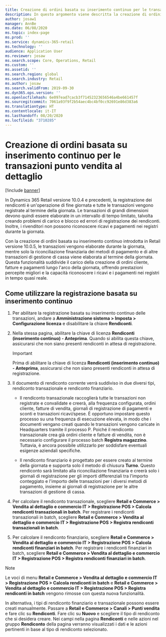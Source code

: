 ```yaml
---
title: Creazione di ordini basata su inserimento continuo per le transazioni punto vendita al dettaglio
description: In questo argomento viene descritta la creazione di ordini basata su inserimento continuo per le transazioni punto vendita in Microsoft Dynamics 365 Commerce.
author: josaw1
manager: AnnBe
ms.date: 06/08/2020
ms.topic: index-page
ms.prod: ''
ms.service: dynamics-365-retail
ms.technology: ''
audience: Application User
ms.reviewer: josaw
ms.search.scope: Core, Operations, Retail
ms.custom: ''
ms.assetid: ''
ms.search.region: global
ms.search.industry: Retail
ms.author: josaw
ms.search.validFrom: 2019-09-30
ms.dyn365.ops.version: ''
ms.openlocfilehash: 6e097ead7cacb3f71452323656546a4be661457f
ms.sourcegitcommit: 7061a93f9f2b54aec4bc4bf0cc92691e86d383a6
ms.translationtype: HT
ms.contentlocale: it-IT
ms.lasthandoff: 08/20/2020
ms.locfileid: "3710285"
---
```

# <a name="trickle-feed-based-order-creation-for-retail-store-transactions"></a>Creazione di ordini basata su inserimento continuo per le transazioni punto vendita al dettaglio

[!include [banner](includes/banner.md)]

In Dynamics 365 Retail versione 10.0.4 e precedenti, la registrazione dei rendiconti è un'operazione di fine giornata e tutte le transazioni vengono registrate al termine della giornata. Le transazioni di grandi dimensioni devono quindi essere elaborate in un intervallo di tempo limitato, talvolta creando problemi di carico e blocco ed errori di registrazione dei rendiconti. Inoltre, i rivenditori non possono riconoscere ricavi e pagamenti nei registri durante la giornata.

Con la creazione di ordini basata su inserimento continuo introdotta in Retail versione 10.0.5, le transazioni vengono elaborate durante la giornata, mentre solo la riconciliazione finanziaria dei metodi di pagamento e di altre transazioni di gestione di cassa viene elaborata al termine della giornata. Questa funzionalità suddivide il carico della creazione di ordini cliente, fatture e pagamenti lungo l'arco della giornata, offrendo prestazioni percepite migliori e la capacità riconoscere i ricavi e i pagamenti nei registri in tempo quasi reale. 


## <a name="how-to-use-trickle-feed-based-posting"></a>Come utilizzare la registrazione basata su inserimento continuo
  
1. Per abilitare la registrazione basata su inserimento continuo delle transazioni, andare a **Amministrazione sistema > Imposta > Configurazione licenza** e disabilitare la chiave **Rendiconti**.

2. Nella stessa pagina, abilitare la chiave di licenza **Rendiconti (inserimento continuo) - Anteprima**. Quando si abilita questa chiave, assicurarsi che non siano presenti rendiconti in attesa di registrazione. 

    > [!Important]
    > Prima di abilitare la chiave di licenza **Rendiconti (inserimento continuo) - Anteprima**, assicurarsi che non siano presenti rendiconti in attesa di registrazione.

3. Il documento di rendiconto corrente verrà suddiviso in due diversi tipi, rendiconto transazionale e rendiconto finanziario.

      - Il rendiconto transazionale raccoglierà tutte le transazioni non registrate e convalidate e creerà, alla frequenza configurata, ordini cliente, fatture di vendita, giornali di registrazione di pagamenti e sconti e transazioni ricavi/spese. È opportuno impostare questo processo su una frequenza di esecuzione elevata, in modo che i documenti vengano creati quando le transazioni vengono caricate in Headquarters tramite il processo P. Poiché il rendiconto transazionale crea già ordini cliente e fatture di vendita, non è necessario configurare il processo batch **Registra magazzino**. Tuttavia, è ancora possibile utilizzarlo per soddisfare eventuali esigenze aziendali specifiche.  
      
     - Il rendiconto finanziario è progettato per essere creato al termine della giornata e supporta solo il metodo di chiusura **Turno**. Questo rendiconto sarà limitato alla riconciliazione finanziaria e creerà solo i giornali di registrazione per gli importi differenziali tra l'importo conteggiato e l'importo delle transazioni per i diversi metodi di pagamento, insieme ai giornali di registrazione per le altre transazioni di gestione di cassa.   

4. Per calcolare il rendiconto transazionale, scegliere **Retail e Commerce > Vendita al dettaglio e commercio IT > Registrazione POS > Calcola rendiconti transazionali in batch**. Per registrare i rendiconti transazionali in batch, scegliere **Retail e Commerce > Vendita al dettaglio e commercio IT > Registrazione POS > Registra rendiconti transazionali in batch**.

5. Per calcolare il rendiconto finanziario, scegliere **Retail e Commerce > Vendita al dettaglio e commercio IT > Registrazione POS > Calcola rendiconti finanziari in batch**. Per registrare i rendiconti finanziari in batch, scegliere **Retail e Commerce > Vendita al dettaglio e commercio IT > Registrazione POS > Registra rendiconti finanziari in batch**.

> [!NOTE]
> Le voci di menu **Retail e Commerce > Vendita al dettaglio e commercio IT > Registrazione POS > Calcola rendiconti in batch** e **Retail e Commerce > Vendita al dettaglio e commercio IT > Registrazione POS > Registra rendiconti in batch** vengono rimosse con questa nuova funzionalità.

In alternativa, i tipi di rendiconto finanziario e transazionale possono essere creati manualmente. Passare a **Retail e Commerce > Canali > Punti vendita** e fare clic su **Rendiconti**. Fare clic su **Nuovo** e scegliere il tipo di rendiconto che si desidera creare. Nei campi nella pagina **Rendiconti** e nelle azioni nel gruppo **Rendiconto** della pagina verranno visualizzati i dati e le azioni pertinenti in base al tipo di rendiconto selezionato.
